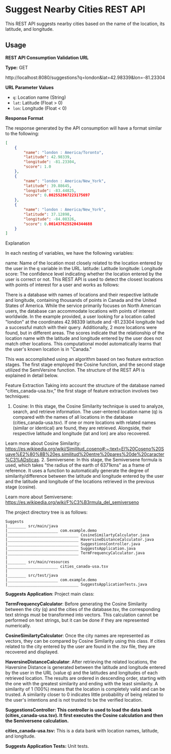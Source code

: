 # Suggest Nearby Cities REST API

This REST API suggests nearby cities based on the name of the location, its latitude, and longitude.

## Usage

**REST API Consumption Validation URL**

**Type:** GET

http://localhost:8080/suggestions?q=london&lat=42.98339&lon=-81.23304

**URL Parameter Values**

- `q`: Location name (String)
- `lat`: Latitude (Float > 0)
- `lon`: Longitude (Float < 0)

**Response Format**

The response generated by the API consumption will have a format similar to the following:

```json
[
    {
        "name": "london : America/Toronto",
        "latitude": 42.98339,
        "longitude": -81.23304,
        "score": 1.0
    },
    {
        "name": "london : America/New_York",
        "latitude": 39.88645,
        "longitude": -83.44825,
        "score": 0.002552867223175697
    },
    {
        "name": "london : America/New_York",
        "latitude": 37.12898,
        "longitude": -84.08326,
        "score": 0.0014376255204344688
    }
]

```

Explanation

In each nesting of variables, we have the following variables:

name: Name of the location most closely related to the location entered by the user in the q variable in the URL.
latitude: Latitude
longitude: Longitude
score: The confidence level indicating whether the location entered by the user is correct or not.
This REST API is used to detect the closest locations with points of interest for a user and works as follows:

There is a database with names of locations and their respective latitude and longitude, containing thousands of points in Canada and the United States of America. While the service primarily focuses on North American users, the database can accommodate locations with points of interest worldwide. In the example provided, a user looking for a location called "london" at the coordinates 42.98339 latitude and -81.23304 longitude had a successful match with their query. Additionally, 2 more locations were found, but in different areas. The scores indicate that the relationship of the location name with the latitude and longitude entered by the user does not match other locations. This computational model automatically learns that the user's known location is in "Canada."

This was accomplished using an algorithm based on two feature extraction stages. The first stage employed the Cosine function, and the second stage utilized the SemiVersine function. The structure of the REST API is explained in detail below.

Feature Extraction
Taking into account the structure of the database named "cities_canada-usa.tsv," the first stage of feature extraction involves two techniques:

1. Cosine:
In this stage, the Cosine Similarity technique is used to analyze, search, and retrieve information. The user-entered location name (q) is compared with the names of all locations in the database (cities_canada-usa.tsv). If one or more locations with related names (similar or identical) are found, they are retrieved. Alongside, their respective latitude and longitude (lat and lon) are also recovered.

Learn more about Cosine Similarity: https://es.wikipedia.org/wiki/Similitud_coseno#:~:text=El%20Coseno%20Suave%E2%80%8B%20es,similitud%20entre%20pares%20de%20caracter%C3%ADsticas.
2. Semiversene:
In this stage, the Semiversene formula is used, which takes "the radius of the earth of 6371kms" as a frame of reference. It uses a function to automatically generate the degree of similarity/difference between the latitude and longitude entered by the user and the latitude and longitude of the locations retrieved in the previous stage (cosine).

Learn more about Semiversene: https://es.wikipedia.org/wiki/F%C3%B3rmula_del_semiverseno

The project directory tree is as follows:
```
Suggests
|________ src/main/java
|______________________ com.example.demo
|_______________________________ CosineSimilartyCalculator.java
|_______________________________ HaversineDistanceCalculator.java
|_______________________________ SuggestionsController.java
|_______________________________ SuggestsApplication.java
|_______________________________ TermFrequencyCalculator.java
|
|________ src/main/resources
|______________________ cities_canada-usa.tsv
|
|________ src/test/java
|______________________ com.example.demo
|_______________________________ SuggestsApplicationTests.java

```

**Suggests Application**:
Project main class:

**TermFrequencyCalculator**:
Before generating the Cosine Similarity between the city (q) and the cities of the database.tsv, the corresponding text strings must be transformed into vectors. This calculation cannot be performed on text strings, but it can be done if they are represented numerically.

**CosineSimilartyCalculator**:
Once the city names are represented as vectors, they can be compared by Cosine Similarity using this class. If cities related to the city entered by the user are found in the .tsv file, they are recovered and displayed.

**HaversineDistanceCalculator**:
After retrieving the related locations, the Haversine Distance is generated between the latitude and longitude entered by the user in the URL (value q) and the latitudes and longitudes of each retrieved location. The results are ordered in descending order, starting with the one with the greatest similarity and ending with the least similarity. A similarity of 1 (100%) means that the location is completely valid and can be trusted. A similarity closer to 0 indicates little probability of being related to the user's intentions and is not trusted to be the verified location.

**SuggestionsController:
This controller is used to load the data bank (cities_canada-usa.tsv). It first executes the Cosine calculation and then the Semiversene calculation.**

**cities_canada-usa.tsv:**
This is a data bank with location names, latitude, and longitude.

**Suggests Application Tests:**
Unit tests.


